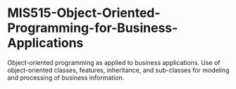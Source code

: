 # MIS515-Object-Oriented-Programming-for-Business-Applications
Object-oriented programming as applied to business applications. Use of object-oriented classes, features, inheritance, and sub-classes for modeling and processing of business information.

